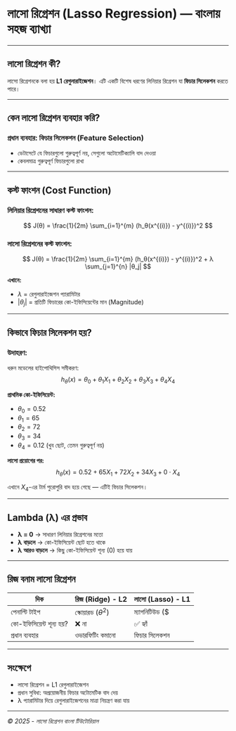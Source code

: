 # লাসো রিগ্রেশন (Lasso Regression) — বাংলায় সহজ ব্যাখ্যা

---

## লাসো রিগ্রেশন কী?

লাসো রিগ্রেশনকে বলা হয় **L1 রেগুলারাইজেশন**।
এটি একটি বিশেষ ধরণের লিনিয়ার রিগ্রেশন যা **ফিচার সিলেকশন** করতে পারে।

---

## কেন লাসো রিগ্রেশন ব্যবহার করি?

### প্রধান ব্যবহার: ফিচার সিলেকশন (Feature Selection)

- ডেটাসেটে যে ফিচারগুলো গুরুত্বপূর্ণ নয়, সেগুলো অটোমেটিক্যালি বাদ দেওয়া
- কেবলমাত্র গুরুত্বপূর্ণ ফিচারগুলো রাখা

---

## কস্ট ফাংশন (Cost Function)

### লিনিয়ার রিগ্রেশনের সাধারণ কস্ট ফাংশন:
$$
J(θ) = \frac{1}{2m} \sum_{i=1}^{m} (h_θ(x^{(i)}) - y^{(i)})^2
$$

### লাসো রিগ্রেশনের কস্ট ফাংশন:
$$
J(θ) = \frac{1}{2m} \sum_{i=1}^{m} (h_θ(x^{(i)}) - y^{(i)})^2 + λ \sum_{j=1}^{n} |θ_j|
$$

**এখানে:**
- $λ$ = রেগুলারাইজেশন প্যারামিটার
- $|θ_j|$ = প্রতিটি ফিচারের কো-ইফিসিয়েন্টের মান (Magnitude)

---

## কিভাবে ফিচার সিলেকশন হয়?

### উদাহরণ:

ধরুন মডেলের হাইপোথিসিস সমীকরণ:
$$
h_θ(x) = θ_0 + θ_1X_1 + θ_2X_2 + θ_3X_3 + θ_4X_4
$$

**প্রাথমিক কো-ইফিসিয়েন্ট:**
- $θ_0 = 0.52$
- $θ_1 = 65$
- $θ_2 = 72$
- $θ_3 = 34$
- $θ_4 = 0.12$ (খুব ছোট, তেমন গুরুত্বপূর্ণ নয়)

**লাসো প্রয়োগের পর:**
$$
h_θ(x) = 0.52 + 65X_1 + 72X_2 + 34X_3 + 0 \cdot X_4
$$

এখানে $X_4$-এর টার্ম পুরোপুরি বাদ হয়ে গেছে — এটিই ফিচার সিলেকশন।

---

## Lambda (λ) এর প্রভাব

- **λ = 0** → সাধারণ লিনিয়ার রিগ্রেশনের মতো
- **λ বাড়লে** → কো-ইফিসিয়েন্ট ছোট হতে থাকে
- **λ আরও বাড়লে** → কিছু কো-ইফিসিয়েন্ট শূন্য (0) হয়ে যায়

---

## রিজ বনাম লাসো রিগ্রেশন

| দিক | রিজ (Ridge) - L2 | লাসো (Lasso) - L1 |
|------|------------------|---------------------|
| পেনাল্টি টাইপ | স্কোয়ারড ($θ^2$) | ম্যাগনিটিউড ($|θ|$) |
| কো-ইফিসিয়েন্ট শূন্য হয়? | ❌ না | ✅ হ্যাঁ |
| প্রধান ব্যবহার | ওভারফিটিং কমানো | ফিচার সিলেকশন |

---

## সংক্ষেপে

- লাসো রিগ্রেশন = L1 রেগুলারাইজেশন
- প্রধান সুবিধা: অপ্রয়োজনীয় ফিচার অটোমেটিক বাদ দেয়
- λ প্যারামিটার দিয়ে রেগুলারাইজেশনের মাত্রা নিয়ন্ত্রণ করা যায়

---

*© 2025 - লাসো রিগ্রেশন বাংলা টিউটোরিয়াল*
